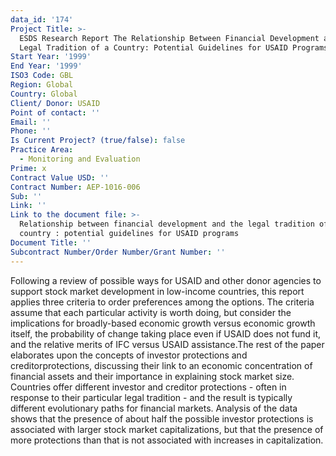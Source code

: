 ```yaml
---
data_id: '174'
Project Title: >-
  ESDS Research Report The Relationship Between Financial Development and the
  Legal Tradition of a Country: Potential Guidelines for USAID Programs
Start Year: '1999'
End Year: '1999'
ISO3 Code: GBL
Region: Global
Country: Global
Client/ Donor: USAID
Point of contact: ''
Email: ''
Phone: ''
Is Current Project? (true/false): false
Practice Area:
  - Monitoring and Evaluation
Prime: x
Contract Value USD: ''
Contract Number: AEP-1016-006
Sub: ''
Link: ''
Link to the document file: >-
  Relationship between financial development and the legal tradition of a
  country : potential guidelines for USAID programs
Document Title: ''
Subcontract Number/Order Number/Grant Number: ''
---
```


Following a review of possible ways for USAID and other donor agencies to support stock market development in low-income countries, this report applies three criteria to order preferences among the options. The criteria assume that each particular activity is worth doing, but consider the implications for broadly-based economic growth versus economic growth itself, the probability of change taking place even if USAID does not fund it, and the relative merits of IFC versus USAID assistance.The rest of the paper elaborates upon the concepts of investor protections and  creditorprotections, discussing their link to an economic concentration of financial assets and their importance in explaining stock market size. Countries offer different investor and creditor protections - often in response to their particular legal tradition - and the result is typically different evolutionary paths for financial markets. Analysis of the data shows that the presence of about half the possible investor protections is associated with larger stock market capitalizations, but that the presence of more protections than that is not associated with increases in capitalization.